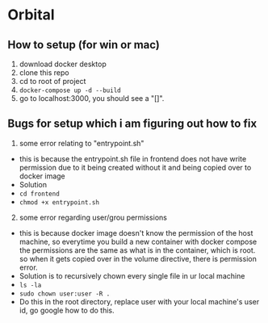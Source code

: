 # Orbital

## How to setup (for win or mac)
1. download docker desktop
2. clone this repo
3. cd to root of project
4. `docker-compose up -d --build `
5. go to localhost:3000, you should see a "[]".

## Bugs for setup which i am figuring out how to fix
1. some error relating to "entrypoint.sh"
 - this is because the entrypoint.sh file in frontend does not have write permission due to it being created without it and being copied over to docker image
 - Solution 
 - `cd frontend`
 - `chmod +x entrypoint.sh`
2. some error regarding user/grou permissions
 - this is because docker image doesn't know the permission of the host machine, so everytime you build a new container with docker compose the permissions are the same as what is in the container, which is root. so when it gets copied over in the volume directive, there is permission error.
 - Solution is to recursively chown every single file in ur local machine
 - `ls -la`
 - `sudo chown user:user -R .` 
 - Do this in the root directory, replace user with your local machine's user id, go google how to do this.
